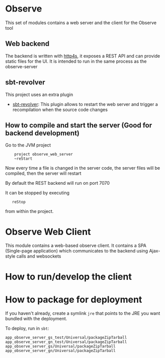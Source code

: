 # Observe

This set of modules contains a web server and the client for the Observe tool

## Web backend

The backend is written with [http4s](http://http4s.org), it exposes a REST API and can provide static files for the UI. It is intended to run in the same process as the observe-server

## sbt-revolver

This project uses an extra plugin

- [sbt-revolver](https://github.com/spray/sbt-revolver): This plugin allows to restart the web server and trigger a recompilation when the source code changes

## How to compile and start the server (Good for backend development)

Go to the JVM project

```
    project observe_web_server
    ~reStart
```

Now every time a file is changed in the server code, the server files will be compiled, then the server will restart

By default the REST backend will run on port 7070

It can be stopped by executing

```
   reStop
```

from within the project.

# Observe Web Client

This module contains a web-based observe client. It contains a SPA (Single-page application) which communicates to the backend using Ajax-style calls and websockets

# How to run/develop the client

<!-- For the common case we want to develop the client but we also need to run the backend.

an sbt task

```
startObserveAll
```

Will do the following:

- Launch the backend on the background
- Pack the client going through scala.js and webpack
- Launch webpack-dev-server with a proxy to the backend

Now you can open the client at

http://localhost:8081

if you want to update the client and get automatic reload do in sbt:

```
    project observe_web_client
    ~fastOptJS
```

and to stop all the processes you can do

```
stopObserveAll
``` -->

# How to package for deployment

If you haven't already, create a symlink `jre` that points to the JRE you want bundled with the deployment.

To deploy, run in `sbt`:

```
app_observe_server_gs_test/Universal/packageZipTarball
app_observe_server_gn_test/Universal/packageZipTarball
app_observe_server_gs/Universal/packageZipTarball
app_observe_server_gn/Universal/packageZipTarball
```
